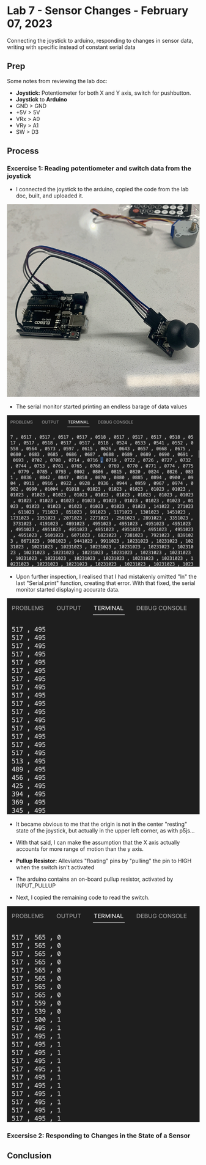 # Lab 7 - Sensor Changes - February 07, 2023

Connecting the joystick to arduino, responding to changes in sensor data, writing with specific instead of constant serial data

## Prep

Some notes from reviewing the lab doc:

* **Joystick:** Potentiometer for both X and Y axis, switch for pushbutton.
* **Joystick** to **Arduino**
* GND > GND
* +5V > 5V
* VRx > A0
* VRy > A1
* SW  > D3

## Process

### Excercise 1: Reading potentiometer and switch data from the joystick

* I connected the joystick to the arduino, copied the code from the lab doc, built, and uploaded it.

![Photo of joystick connected to arduino](images/l7e1Wiring.png)

* The serial monitor started printing an endless barage of data values

![Screenshot of Serial monitor displaying an erroneous wall of data from the joystick](images/l7e1Serial1.png)

* Upon further inspection, I realised that I had mistakenly omitted "ln" the last "Serial.print" function, creating that error. With that fixed, the serial monitor started displaying accurate data.

![Screenshot of properly functioning serial monitor](images/l7e1Serial2.png)

* It became obvious to me that the origin is not in the center "resting" state of the joystick, but actually in the upper left corner, as with p5js...

* With that said, I can make the assumption that the X axis actually accounts for more range of motion than the y axis.

* **Pullup Resistor:** Alleviates "floating" pins by "pulling" the pin to HIGH when the switch isn't activated
  
* The arduino contains an on-board pullup resistor, activated by INPUT_PULLUP

* Next, I copied the remaining code to read the switch.

![Screenshot of properly functioning serial monitor, now displaying switch value](images/l7e1Serial3.png)

### Excersise 2: Responding to Changes in the State of a Sensor

## Conclusion
